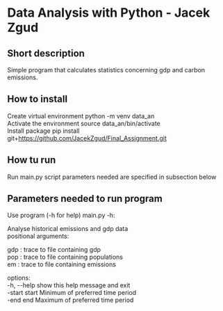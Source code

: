 # Data Analysis with Python - Jacek Zgud 
## Short description
Simple program that calculates statistics concerning gdp and carbon emissions.


## How to install
Create virtual environment python -m venv data_an
\
Activate the environment source data_an/bin/activate
\
Install package pip install git+https://github.com/JacekZgud/Final_Assignment.git

## How tu run

Run main.py script parameters needed are specified in subsection below

## Parameters needed to run program
Use program (-h for help) main.py -h:

Analyse historical emissions and gdp data
\
positional arguments:

gdp         : trace to file containing gdp
\
pop         : trace to file containing populations
\
em          : trace to file containing emissions

options:
 \
-h, --help  show this help message and exit
\
-start start    Minimum of preferred time period
\
-end end    Maximum of preferred time period



